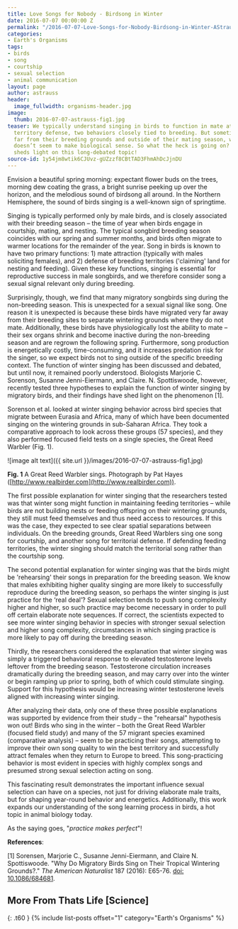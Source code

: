 ```yaml
---
title: Love Songs for Nobody - Birdsong in Winter
date: 2016-07-07 00:00:00 Z
permalink: "/2016-07-07-Love-Songs-for-Nobody-Birdsong-in-Winter-AStrauss/"
categories:
- Earth's Organisms
tags:
- birds
- song
- courtship
- sexual selection
- animal communication
layout: page
author: astrauss
header:
  image_fullwidth: organisms-header.jpg
image:
  thumb: 2016-07-07-astrauss-fig1.jpg
teaser: We typically understand singing in birds to function in mate attraction and
  territory defense, two behaviors closely tied to breeding. But sometimes birds sing
  far from their breeding grounds and outside of their mating season, when singing
  doesn’t seem to make biological sense. So what the heck is going on? A recent study
  sheds light on this long-debated topic!
source-id: 1y54jm8wtik6CJUvz-gUZzzf8CBtTAD3FhmAhDcJjnDU
---
```


Envision a beautiful spring morning: expectant flower buds on the trees, morning dew coating the grass, a bright sunrise peeking up over the horizon, and the melodious sound of birdsong all around. In the Northern Hemisphere, the sound of birds singing is a well-known sign of springtime. 

Singing is typically performed only by male birds, and is closely associated with their breeding season – the time of year when birds engage in courtship, mating, and nesting. The typical songbird breeding season coincides with our spring and summer months, and birds often migrate to warmer locations for the remainder of the year. Song in birds is known to have two primary functions: 1) mate attraction (typically with males soliciting females), and 2) defense of breeding territories ('claiming' land for nesting and feeding). Given these key functions, singing is essential for reproductive success in male songbirds, and we therefore consider song a sexual signal relevant only during breeding.

Surprisingly, though, we find that many migratory songbirds sing during the non-breeding season. This is unexpected for a sexual signal like song. One reason it is unexpected is because these birds have migrated very far away from their breeding sites to separate wintering grounds where they do not mate. Additionally, these birds have physiologically lost the ability to mate – their sex organs shrink and become inactive during the non-breeding season and are regrown the following spring. Furthermore, song production is energetically costly, time-consuming, and it increases predation risk for the singer, so we expect birds not to sing outside of the specific breeding context. The function of winter singing has been discussed and debated, but until now, it remained poorly understood. Biologists Marjorie C. Sorenson, Susanne Jenni-Eiermann, and Claire. N. Spottiswoode, however, recently tested three hypotheses to explain the function of winter singing by migratory birds, and their findings have shed light on the phenomenon [1]. 

Sorenson et al. looked at winter singing behavior across bird species that migrate between Eurasia and Africa, many of which have been documented singing on the wintering grounds in sub-Saharan Africa. They took a comparative approach to look across these groups (57 species), and they also performed focused field tests on a single species, the Great Reed Warbler (Fig. 1).

![image alt text]({{ site.url }}/images/2016-07-07-astrauss-fig1.jpg)

**Fig. 1** A Great Reed Warbler sings. Photograph by Pat Hayes ([http://www.realbirder.com](http://www.realbirder.com)).

The first possible explanation for winter singing that the researchers tested was that winter song might function in maintaining feeding territories – while birds are not building nests or feeding offspring on their wintering grounds, they still must feed themselves and thus need access to resources. If this was the case, they expected to see clear spatial separations between individuals. On the breeding grounds, Great Reed Warblers sing one song for courtship, and another song for territorial defense. If defending feeding territories, the winter singing should match the territorial song rather than the courtship song.

The second potential explanation for winter singing was that the birds might be 'rehearsing' their songs in preparation for the breeding season. We know that males exhibiting higher quality singing are more likely to successfully reproduce during the breeding season, so perhaps the winter singing is just practice for the ‘real deal’? Sexual selection tends to push song complexity higher and higher, so such practice may become necessary in order to pull off certain elaborate note sequences. If correct, the scientists expected to see more winter singing behavior in species with stronger sexual selection and higher song complexity, circumstances in which singing practice is more likely to pay off during the breeding season.

Thirdly, the researchers considered the explanation that winter singing was simply a triggered behavioral response to elevated testosterone levels leftover from the breeding season. Testosterone circulation increases dramatically during the breeding season, and may carry over into the winter or begin ramping up prior to spring, both of which could stimulate singing. Support for this hypothesis would be increasing winter testosterone levels aligned with increasing winter singing.

After analyzing their data, only one of these three possible explanations was supported by evidence from their study – the "rehearsal" hypothesis won out! Birds who sing in the winter – both the Great Reed Warbler (focused field study) and many of the 57 migrant species examined (comparative analysis) – seem to be practicing their songs, attempting to improve their own song quality to win the best territory and successfully attract females when they return to Europe to breed. This song-practicing behavior is most evident in species with highly complex songs and presumed strong sexual selection acting on song.

This fascinating result demonstrates the important influence sexual selection can have on a species, not just for driving elaborate male traits, but for shaping year-round behavior and energetics. Additionally, this work expands our understanding of the song learning process in birds, a hot topic in animal biology today.

As the saying goes, "*practice makes perfect*"!

**References**: 

[1] Sorensen, Marjorie C., Susanne Jenni-Eiermann, and Claire N. Spottiswoode. "Why Do Migratory Birds Sing on Their Tropical Wintering Grounds?." *The American Naturalist* 187 (2016): E65-76. [doi: 10.1086/684681](http://www.journals.uchicago.edu/doi/pdfplus/10.1086/684681).

## More From Thats Life [Science]
{: .t60 }
{% include list-posts offset="1" category="Earth's Organisms" %}
